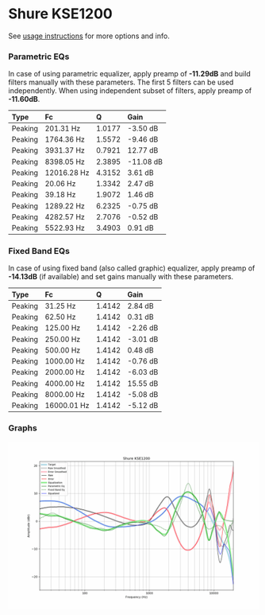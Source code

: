 # Shure KSE1200
See [usage instructions](https://github.com/jaakkopasanen/AutoEq#usage) for more options and info.

### Parametric EQs
In case of using parametric equalizer, apply preamp of **-11.29dB** and build filters manually
with these parameters. The first 5 filters can be used independently.
When using independent subset of filters, apply preamp of **-11.60dB**.

| Type    | Fc          |      Q | Gain      |
|:--------|:------------|:-------|:----------|
| Peaking | 201.31 Hz   | 1.0177 | -3.50 dB  |
| Peaking | 1764.36 Hz  | 1.5572 | -9.46 dB  |
| Peaking | 3931.37 Hz  | 0.7921 | 12.77 dB  |
| Peaking | 8398.05 Hz  | 2.3895 | -11.08 dB |
| Peaking | 12016.28 Hz | 4.3152 | 3.61 dB   |
| Peaking | 20.06 Hz    | 1.3342 | 2.47 dB   |
| Peaking | 39.18 Hz    | 1.9072 | 1.46 dB   |
| Peaking | 1289.22 Hz  | 6.2325 | -0.75 dB  |
| Peaking | 4282.57 Hz  | 2.7076 | -0.52 dB  |
| Peaking | 5522.93 Hz  | 3.4903 | 0.91 dB   |

### Fixed Band EQs
In case of using fixed band (also called graphic) equalizer, apply preamp of **-14.13dB**
(if available) and set gains manually with these parameters.

| Type    | Fc          |      Q | Gain     |
|:--------|:------------|:-------|:---------|
| Peaking | 31.25 Hz    | 1.4142 | 2.84 dB  |
| Peaking | 62.50 Hz    | 1.4142 | 0.31 dB  |
| Peaking | 125.00 Hz   | 1.4142 | -2.26 dB |
| Peaking | 250.00 Hz   | 1.4142 | -3.01 dB |
| Peaking | 500.00 Hz   | 1.4142 | 0.48 dB  |
| Peaking | 1000.00 Hz  | 1.4142 | -0.76 dB |
| Peaking | 2000.00 Hz  | 1.4142 | -6.03 dB |
| Peaking | 4000.00 Hz  | 1.4142 | 15.55 dB |
| Peaking | 8000.00 Hz  | 1.4142 | -5.08 dB |
| Peaking | 16000.01 Hz | 1.4142 | -5.12 dB |

### Graphs
![](./Shure%20KSE1200.png)